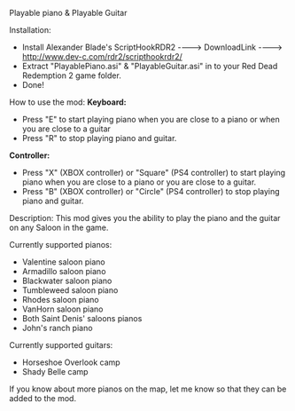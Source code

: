 Playable piano & Playable Guitar

Installation:
- Install Alexander Blade's ScriptHookRDR2 ----> DownloadLink ----> http://www.dev-c.com/rdr2/scripthookrdr2/
- Extract "PlayablePiano.asi" & "PlayableGuitar.asi" in to your Red Dead Redemption 2 game folder.
- Done!

How to use the mod:
**Keyboard:**
- Press "E" to start playing piano when you are close to a piano or when you are close to a guitar
- Press "R" to stop playing piano and guitar.

**Controller:**
- Press "X" (XBOX controller) or "Square" (PS4 controller) to start playing piano when you are close to a piano or you are close to a guitar.
- Press "B" (XBOX controller) or "Circle" (PS4 controller) to stop playing piano and guitar.

Description:
This mod gives you the ability to play the piano and the guitar on any Saloon in the game.

Currently supported pianos:
- Valentine saloon piano
- Armadillo saloon piano
- Blackwater saloon piano
- Tumbleweed saloon piano
- Rhodes saloon piano
- VanHorn saloon piano
- Both Saint Denis' saloons pianos
- John's ranch piano

Currently supported guitars:
- Horseshoe Overlook camp
- Shady Belle camp

If you know about more pianos on the map, let me know so that they can be added to the mod.
